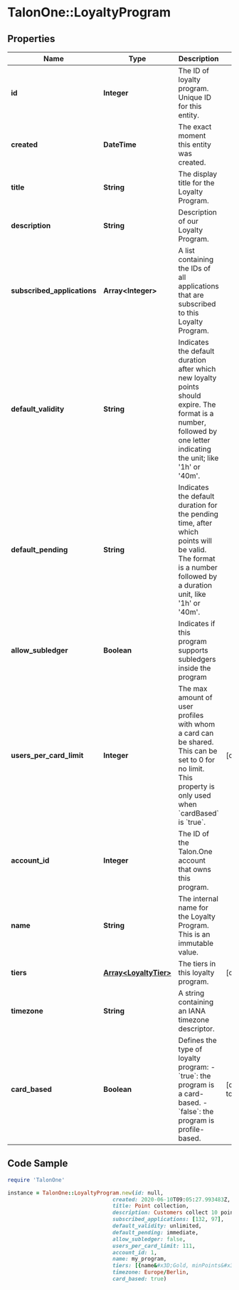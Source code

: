 # TalonOne::LoyaltyProgram

## Properties

Name | Type | Description | Notes
------------ | ------------- | ------------- | -------------
**id** | **Integer** | The ID of loyalty program. Unique ID for this entity. | 
**created** | **DateTime** | The exact moment this entity was created. | 
**title** | **String** | The display title for the Loyalty Program. | 
**description** | **String** | Description of our Loyalty Program. | 
**subscribed_applications** | **Array&lt;Integer&gt;** | A list containing the IDs of all applications that are subscribed to this Loyalty Program. | 
**default_validity** | **String** | Indicates the default duration after which new loyalty points should expire. The format is a number, followed by one letter indicating the unit; like &#39;1h&#39; or &#39;40m&#39;. | 
**default_pending** | **String** | Indicates the default duration for the pending time, after which points will be valid. The format is a number followed by a duration unit, like &#39;1h&#39; or &#39;40m&#39;. | 
**allow_subledger** | **Boolean** | Indicates if this program supports subledgers inside the program | 
**users_per_card_limit** | **Integer** | The max amount of user profiles with whom a card can be shared. This can be set to 0 for no limit. This property is only used when &#x60;cardBased&#x60; is &#x60;true&#x60;.  | [optional] 
**account_id** | **Integer** | The ID of the Talon.One account that owns this program. | 
**name** | **String** | The internal name for the Loyalty Program. This is an immutable value. | 
**tiers** | [**Array&lt;LoyaltyTier&gt;**](LoyaltyTier.md) | The tiers in this loyalty program. | [optional] 
**timezone** | **String** | A string containing an IANA timezone descriptor. | 
**card_based** | **Boolean** | Defines the type of loyalty program: - &#x60;true&#x60;: the program is a card-based. - &#x60;false&#x60;: the program is profile-based.  | [default to false]

## Code Sample

```ruby
require 'TalonOne'

instance = TalonOne::LoyaltyProgram.new(id: null,
                                 created: 2020-06-10T09:05:27.993483Z,
                                 title: Point collection,
                                 description: Customers collect 10 points per 1$ spent,
                                 subscribed_applications: [132, 97],
                                 default_validity: unlimited,
                                 default_pending: immediate,
                                 allow_subledger: false,
                                 users_per_card_limit: 111,
                                 account_id: 1,
                                 name: my_program,
                                 tiers: [{name&#x3D;Gold, minPoints&#x3D;300, id&#x3D;3, created&#x3D;2021-06-10T09:05:27.993483Z, programID&#x3D;139}, {name&#x3D;Silver, minPoints&#x3D;200, id&#x3D;2, created&#x3D;2021-06-10T09:04:59.355258Z, programId&#x3D;139}, {name&#x3D;Bronze, minPoints&#x3D;100, id&#x3D;1, created&#x3D;2021-06-10T09:04:39.355258Z, programId&#x3D;139}],
                                 timezone: Europe/Berlin,
                                 card_based: true)
```


